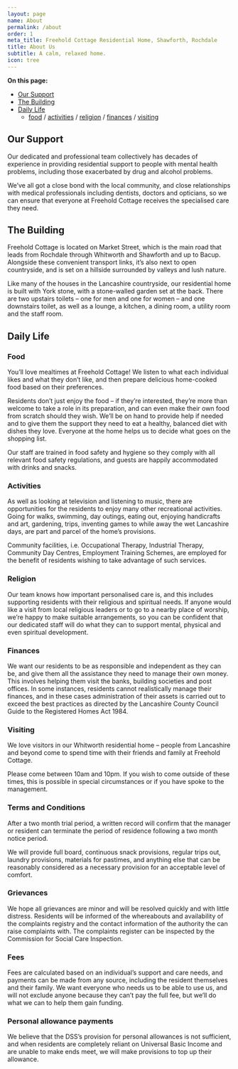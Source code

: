 ```yaml
---
layout: page
name: About
permalink: /about
order: 1
meta_title: Freehold Cottage Residential Home, Shawforth, Rochdale
title: About Us
subtitle: A calm, relaxed home.
icon: tree
---
```


**On this page:**  
- [Our Support](#our-support)
- [The Building](#the-building)
- [Daily Life](#daily-life)
	- [food](#food) / [activities](#activities) / [religion](#religion) / [finances](#finances) / [visiting](#visiting)

## Our Support

Our dedicated and professional team collectively has decades of experience in providing residential support to people with mental health problems, including those exacerbated by drug and alcohol problems.

We’ve all got a close bond with the local community, and close relationships with medical professionals including dentists, doctors and opticians, so we can ensure that everyone at Freehold Cottage receives the specialised care they need.

## The Building

Freehold Cottage is located on Market Street, which is the main road that leads from Rochdale through Whitworth and Shawforth and up to Bacup. Alongside these convenient transport links, it’s also next to open countryside, and is set on a hillside surrounded by valleys and lush nature.

Like many of the houses in the Lancashire countryside, our residential home is built with York stone, with a stone-walled garden set at the back. There are two upstairs toilets – one for men and one for women – and one downstairs toilet, as well as a lounge, a kitchen, a dining room, a utility room and the staff room.

## Daily Life

### Food

You’ll love mealtimes at Freehold Cottage! We listen to what each individual likes and what they don’t like, and then prepare delicious home-cooked food based on their preferences.

Residents don’t just enjoy the food – if they’re interested, they’re more than welcome to take a role in its preparation, and can even make their own food from scratch should they wish. We’ll be on hand to provide help if needed and to give them the support they need to eat a healthy, balanced diet with dishes they love. Everyone at the home helps us to decide what goes on the shopping list.

Our staff are trained in food safety and hygiene so they comply with all relevant food safety regulations, and guests are happily accommodated with drinks and snacks.

### Activities

As well as looking at television and listening to music, there are opportunities for the residents to enjoy many other recreational activities. Going for walks, swimming, day outings, eating out, enjoying handicrafts and art, gardening, trips, inventing games to while away the wet Lancashire days, are part and parcel of the home’s provisions.

Community facilities, i.e. Occupational Therapy, Industrial Therapy, Community Day Centres, Employment Training Schemes, are employed for the benefit of residents wishing to take advantage of such services.

### Religion

Our team knows how important personalised care is, and this includes supporting residents with their religious and spiritual needs. If anyone would like a visit from local religious leaders or to go to a nearby place of worship, we’re happy to make suitable arrangements, so you can be confident that our dedicated staff will do what they can to support mental, physical and even spiritual development.

### Finances

We want our residents to be as responsible and independent as they can be, and give them all the assistance they need to manage their own money. This involves helping them visit the banks, building societies and post offices. In some instances, residents cannot realistically manage their finances, and in these cases administration of their assets is carried out to exceed the best practices as directed by the Lancashire County Council Guide to the Registered Homes Act 1984.

### Visiting

We love visitors in our Whitworth residential home – people from Lancashire and beyond come to spend time with their friends and family at Freehold Cottage.

Please come between 10am and 10pm. If you wish to come outside of these times, this is possible in special circumstances or if you have spoke to the management.

### Terms and Conditions

After a two month trial period, a written record will confirm that the manager or resident can terminate the period of residence following a two month notice period.

We will provide full board, continuous snack provisions, regular trips out, laundry provisions, materials for pastimes, and anything else that can be reasonably considered as a necessary provision for an acceptable level of comfort.

### Grievances 

We hope all grievances are minor and will be resolved quickly and with little distress. Residents will be informed of the whereabouts and availability of the complaints registry and the contact information of the authority the can raise complaints with. The complaints register can be inspected by the Commission for Social Care Inspection.

### Fees

Fees are calculated based on an individual’s support and care needs, and payments can be made from any source, including the resident themselves and their family. We want everyone who needs us to be able to use us, and will not exclude anyone because they can’t pay the full fee, but we’ll do what we can to help them gain funding.

### Personal allowance payments

We believe that the DSS’s provision for personal allowances is not sufficient, and when residents are completely reliant on Universal Basic Income and are unable to make ends meet, we will make provisions to top up their allowance.
